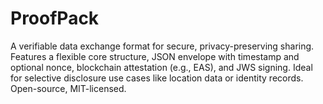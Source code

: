 # ProofPack
A verifiable data exchange format for secure, privacy-preserving sharing. Features a flexible core structure, JSON envelope with timestamp and optional nonce, blockchain attestation (e.g., EAS), and JWS signing. Ideal for selective disclosure use cases like location data or identity records. Open-source, MIT-licensed.
